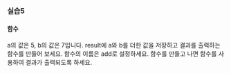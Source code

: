 ### 실습5
#### 함수
a의 값은 5, b의 값은 7입니다. result에 a와 b를 더한 값을 저장하고 결과를 출력하는 함수를 만들어 보세요. 함수의 이름은 add로 설정하세요. 함수를 만들고 나면 함수를 사용하여 결과가 출력되도록 하세요.

